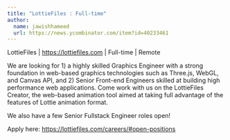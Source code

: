 ```yaml
---
title: "LottieFiles : Full-time"
author:
  name: jawishhameed
  url: https://news.ycombinator.com/item?id=40233461
---
```

LottieFiles | <a href="https:&#x2F;&#x2F;lottiefiles.com" rel="nofollow">https:&#x2F;&#x2F;lottiefiles.com</a> | Full-time | Remote

We are looking for 1) a highly skilled Graphics Engineer with a strong foundation in web-based graphics technologies such as Three.js, WebGL, and Canvas API, and 2) Senior Front-end Engineers skilled at building high performance web applications. Come work with us on the LottieFiles Creator, the web-based animation tool aimed at taking full advantage of the features of Lottie animation format.

We also have a few Senior Fullstack Engineer roles open!

Apply here: <a href="https:&#x2F;&#x2F;lottiefiles.com&#x2F;careers&#x2F;#open-positions" rel="nofollow">https:&#x2F;&#x2F;lottiefiles.com&#x2F;careers&#x2F;#open-positions</a>
